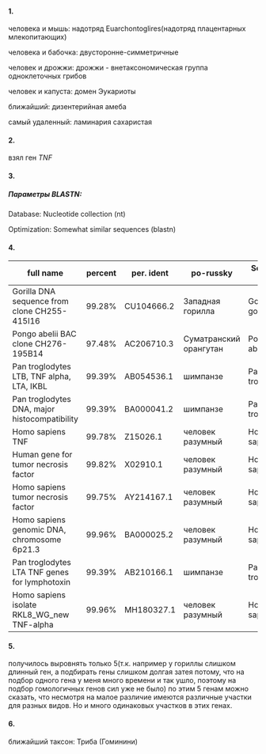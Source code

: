 #### 1. 
человека и мышь: надотряд Euarchontoglires(надотряд плацентарных млекопитающих)

человека и бабочка: двусторонне-симметричные

человек и дрожжи: дрожжи - внетаксономическая группа одноклеточных грибов

человек и капуста: домен Эукариоты

ближайший: дизентерийная амеба

самый удаленный: ламинария сахаристая

#### 2.
взял ген *TNF*

#### 3.

##### Параметры BLASTN: 
Database: Nucleotide collection (nt)

Optimization: Somewhat similar sequences (blastn)

#### 4.

|full name                                    | percent|per. ident  | po-russky             |Scientific name |
|---------------------------------------------|--------|------------|-----------------------|----------------|
|Gorilla DNA sequence from clone CH255-415I16 | 99.28% | CU104666.2 | Западная горилла      |Gorilla gorilla |
|Pongo abelii BAC clone CH276-195B14          | 97.48% | AC206710.3 | Суматранский орангутан|Pongo abelii    |
|Pan troglodytes LTB, TNF alpha, LTA, IKBL    | 99.39% | AB054536.1 | шимпанзе              |Pan troglodytes |
|Pan troglodytes DNA, major histocompatibility| 99.39% | BA000041.2 | шимпанзе              |Pan troglodytes |
|Homo sapiens TNF                             | 99.78% | Z15026.1   | человек разумный      |Homo sapiens    |
|Human gene for tumor necrosis factor         | 99.82% | X02910.1   | человек разумный      |Homo sapiens    |
|Homo sapiens tumor necrosis factor           | 99.75% | AY214167.1 | человек разумный      |Homo sapiens    |
|Homo sapiens genomic DNA, chromosome 6p21.3  | 99.96% | BA000025.2 | человек разумный      |Homo sapiens    |
|Pan troglodytes LTA TNF genes for lymphotoxin| 99.39% | AB210166.1 | шимпанзе              |Pan troglodytes |
|Homo sapiens isolate RKL8_WG_new TNF-alpha   | 99.96% | MH180327.1 | человек разумный      |Homo sapiens    |

#### 5.
получилось выровнять только 5(т.к. например у гориллы слишком длинный ген, а подбирать гены слишком долгая затея потому, что на подбор одного гена у меня много времени и так ушло, поэтому на подбор гомологичных генов сил уже не было)
по этим 5 генам можно сказать, что несмотря на малое различие имеются различные участки для разных видов. Но и много одинаковых участков в этих генах.

#### 6.
ближайший таксон: Триба (Гоминини)   
